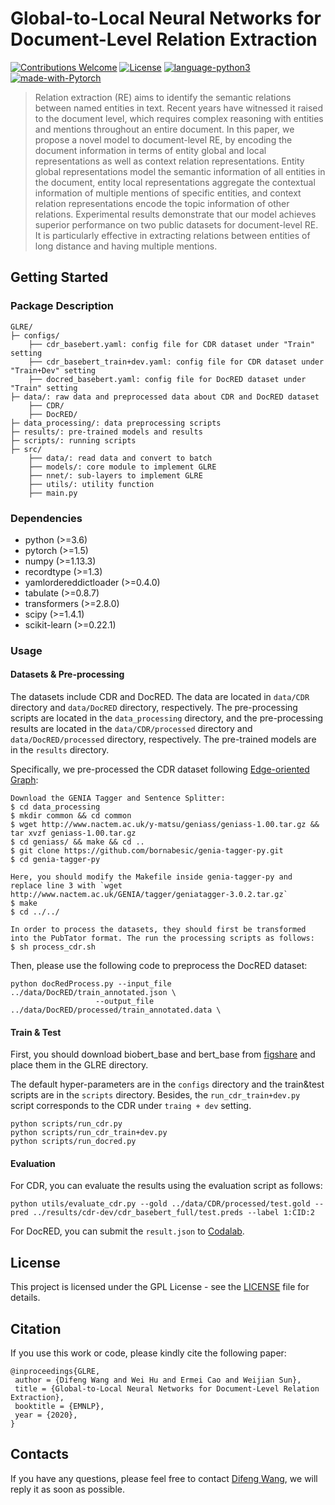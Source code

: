 # Global-to-Local Neural Networks for Document-Level Relation Extraction
[![Contributions Welcome](https://img.shields.io/badge/Contributions-Welcome-brightgreen.svg?style=flat-square)](https://github.com/nju-websoft/GLRE/issues)
[![License](https://img.shields.io/badge/License-GPL-lightgrey.svg?style=flat-square)](https://github.com/nju-websoft/GLRE/blob/master/LICENSE)
[![language-python3](https://img.shields.io/badge/Language-Python3-blue.svg?style=flat-square)](https://www.python.org/)
[![made-with-Pytorch](https://img.shields.io/badge/Made%20with-Pytorch-orange.svg?style=flat-square)](https://pytorch.org/)

> Relation extraction (RE) aims to identify the semantic relations between named entities in text. Recent years have witnessed it raised to the document level, which requires complex reasoning with entities and mentions throughout an entire document. In this paper, we propose a novel model to document-level RE, by encoding the document information in terms of entity global and local representations as well as context relation representations. Entity global representations model the semantic information of all entities in the document, entity local representations aggregate the contextual information of multiple mentions of specific entities, and context relation representations encode the topic information of other relations. Experimental results demonstrate that our model achieves superior performance on two public datasets for document-level RE. It is particularly effective in extracting relations between entities of long distance and having multiple mentions.

## Getting Started

### Package Description
```
GLRE/
├─ configs/
    ├── cdr_basebert.yaml: config file for CDR dataset under "Train" setting
    ├── cdr_basebert_train+dev.yaml: config file for CDR dataset under "Train+Dev" setting
    ├── docred_basebert.yaml: config file for DocRED dataset under "Train" setting
├─ data/: raw data and preprocessed data about CDR and DocRED dataset
    ├── CDR/
    ├── DocRED/
├─ data_processing/: data preprocessing scripts
├─ results/: pre-trained models and results 
├─ scripts/: running scripts
├─ src/
    ├── data/: read data and convert to batch
    ├── models/: core module to implement GLRE
    ├── nnet/: sub-layers to implement GLRE
    ├── utils/: utility function
    ├── main.py
```

### Dependencies
  - python (>=3.6)
  - pytorch (>=1.5)
  - numpy (>=1.13.3)
  - recordtype (>=1.3)
  - yamlordereddictloader (>=0.4.0)
  - tabulate (>=0.8.7)
  - transformers (>=2.8.0)
  - scipy (>=1.4.1)
  - scikit-learn (>=0.22.1)

### Usage
#### Datasets & Pre-processing
The datasets include CDR and DocRED. The data are located in `data/CDR` directory and `data/DocRED` directory, respectively. 
The pre-processing scripts are located in the `data_processing` directory, and the pre-processing results are located in the `data/CDR/processed` directory and `data/DocRED/processed` directory, respectively.
The pre-trained models are in the `results` directory.

Specifically, we pre-processed the CDR dataset following [Edge-oriented Graph](https://github.com/fenchri/edge-oriented-graph):

    Download the GENIA Tagger and Sentence Splitter:
    $ cd data_processing
    $ mkdir common && cd common
    $ wget http://www.nactem.ac.uk/y-matsu/geniass/geniass-1.00.tar.gz && tar xvzf geniass-1.00.tar.gz
    $ cd geniass/ && make && cd ..
    $ git clone https://github.com/bornabesic/genia-tagger-py.git
    $ cd genia-tagger-py 
    
    Here, you should modify the Makefile inside genia-tagger-py and replace line 3 with `wget http://www.nactem.ac.uk/GENIA/tagger/geniatagger-3.0.2.tar.gz`
    $ make
    $ cd ../../
    
    In order to process the datasets, they should first be transformed into the PubTator format. The run the processing scripts as follows:
    $ sh process_cdr.sh

Then, please use the following code to preprocess the DocRED dataset:
    
    python docRedProcess.py --input_file ../data/DocRED/train_annotated.json \
                       --output_file ../data/DocRED/processed/train_annotated.data \
    
#### Train & Test
First, you should download biobert_base and bert_base from [figshare]() and place them in the GLRE directory.

The default hyper-parameters are in the `configs` directory and the train&test scripts are in the `scripts` directory. 
Besides, the `run_cdr_train+dev.py` script corresponds to the CDR under `traing + dev` setting.

    python scripts/run_cdr.py
    python scripts/run_cdr_train+dev.py
    python scripts/run_docred.py

#### Evaluation

For CDR, you can evaluate the results using the evaluation script as follows:


    python utils/evaluate_cdr.py --gold ../data/CDR/processed/test.gold --pred ../results/cdr-dev/cdr_basebert_full/test.preds --label 1:CID:2

For DocRED, you can submit the `result.json` to [Codalab](https://competitions.codalab.org/competitions/20717).

## License

This project is licensed under the GPL License - see the [LICENSE](https://github.com/nju-websoft/GLRE/blob/master/LICENSE) file for details.


## Citation

If you use this work or code, please kindly cite the following paper:

```
@inproceedings{GLRE,
 author = {Difeng Wang and Wei Hu and Ermei Cao and Weijian Sun},
 title = {Global-to-Local Neural Networks for Document-Level Relation Extraction},
 booktitle = {EMNLP},
 year = {2020},
}
```

## Contacts

If you have any questions, please feel free to contact [Difeng Wang](mailto:dfwang.nju@gmail.com), we will reply it as soon as possible.
